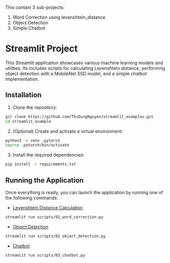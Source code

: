 This contain 3 sub-projects:
1. Word Correction using levenshtein_distance
2. Object Detection
3. Simple Chatbot
   

# Streamlit Project

This Streamlit application showcases various machine learning models and utilities. Its includes scripts for calculating Levenshtein distance, performing object detection with a MobileNet SSD model, and a simple chatbot implementation.

## Installation
1. Clone the repository:
```sh
git clone https://github.com/ThiDungNguyen/streamlit_examples.git
cd streamlit_example
```
2. (Optional) Create and activate a virtual environment:
```sh
python3 -m venv .pytorch
source .pytorch/bin/activate
```
3. Install the required dependencies:
```sh
pip install -r requirements.txt
```

## Running the Application
Once everything is ready, you can launch the application by running one of the following commands:
- [Levenshtein Distance Calculation](https://appexamples-vglqsed9w2hfpxdumceilk.streamlit.app/)
```sh
streamlit run scripts/01_word_correction.py
```
- [Object Detection](https://appexamples-mkzh4dw9v2cnhtuyv9vmwq.streamlit.app/)
```sh
streamlit run scripts/02_object_detection.py
```
- [Chatbot](https://appexamples-jahmndr7vakkggfzmyidpd.streamlit.app/)
```sh
streamlit run scripts/03_chatbot.py
```
